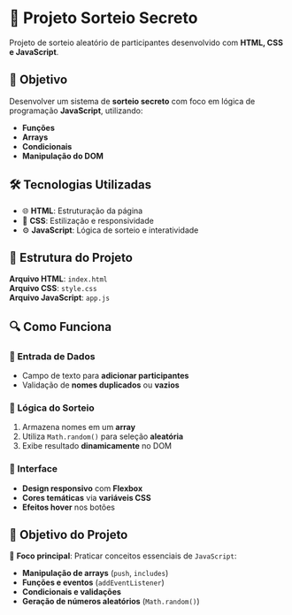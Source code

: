# 📄 Projeto Sorteio Secreto

Projeto de sorteio aleatório de participantes desenvolvido com **HTML, CSS e JavaScript**.

## 🚀 Objetivo

Desenvolver um sistema de **sorteio secreto** com foco em lógica de programação **JavaScript**, utilizando:

- **Funções**
- **Arrays**
- **Condicionais**
- **Manipulação do DOM**

## 🛠 Tecnologias Utilizadas

- 🌐 **HTML**: Estruturação da página  
- 🎨 **CSS**: Estilização e responsividade  
- ⚙️ **JavaScript**: Lógica de sorteio e interatividade  

## 📂 Estrutura do Projeto

**Arquivo HTML**: `index.html`  
**Arquivo CSS**: `style.css`  
**Arquivo JavaScript**: `app.js`  

## 🔍 Como Funciona

### 📝 Entrada de Dados

- Campo de texto para **adicionar participantes**  
- Validação de **nomes duplicados** ou **vazios**  

### 🎲 Lógica do Sorteio

1. Armazena nomes em um **array**  
2. Utiliza `Math.random()` para seleção **aleatória**  
3. Exibe resultado **dinamicamente** no DOM  

### 🎨 Interface

- **Design responsivo** com **Flexbox**  
- **Cores temáticas** via **variáveis CSS**  
- **Efeitos hover** nos botões  

## 🎯 Objetivo do Projeto

🧠 **Foco principal**: Praticar conceitos essenciais de `JavaScript`:

- **Manipulação de arrays** (`push`, `includes`)  
- **Funções e eventos** (`addEventListener`)  
- **Condicionais e validações**  
- **Geração de números aleatórios** (`Math.random()`)  
